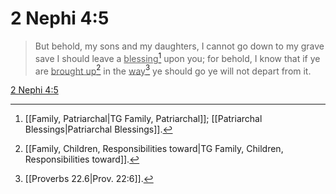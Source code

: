 # 2 Nephi 4:5

> But behold, my sons and my daughters, I cannot go down to my grave save I should leave a <u>blessing</u>[^a] upon you; for behold, I know that if ye are <u>brought up</u>[^b] in the <u>way</u>[^c] ye should go ye will not depart from it.

[2 Nephi 4:5](https://www.churchofjesuschrist.org/study/scriptures/bofm/2-ne/4?lang=eng&id=p5#p5)


[^a]: [[Family, Patriarchal|TG Family, Patriarchal]]; [[Patriarchal Blessings|Patriarchal Blessings]].  
[^b]: [[Family, Children, Responsibilities toward|TG Family, Children, Responsibilities toward]].  
[^c]: [[Proverbs 22.6|Prov. 22:6]].  

